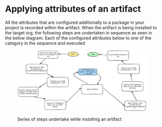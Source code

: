 # Applying attributes of an artifact

All the attributes that are configured additionally to a package in your project is recorded within the artifact.  When the artifact is being installed to the target org, the following steps are undertaken in sequence  as seen in the below diagram.  Each of the configured attributes below to one of the category in the sequence and executed

<figure><img src="../.gitbook/assets/Installation Attributes.png" alt=""><figcaption><p>Series of steps undertake while installnig an artifact</p></figcaption></figure>

